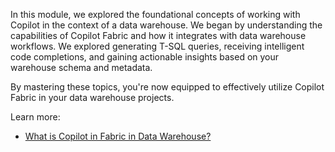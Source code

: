 In this module, we explored the foundational concepts of working with Copilot in the context of a data warehouse. We began by understanding the capabilities of Copilot Fabric and how it integrates with data warehouse workflows. We explored generating T-SQL queries, receiving intelligent code completions, and gaining actionable insights based on your warehouse schema and metadata.

By mastering these topics, you're now equipped to effectively utilize Copilot Fabric in your data warehouse projects.

Learn more:

- [What is Copilot in Fabric in Data Warehouse?](/fabric/data-warehouse/copilot)